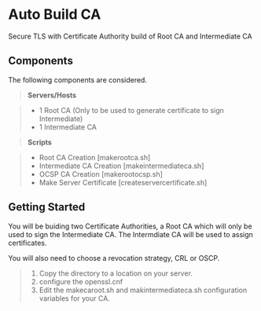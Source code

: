 Auto Build CA
===============

Secure TLS with Certificate Authority build of Root CA and Intermediate CA

Components
-------------

The following components are considered.

> **Servers/Hosts**

> - 1 Root CA (Only to be used to generate certificate to sign Intermediate)
> - 1 Intermediate CA


> **Scripts**

> - Root CA Creation [makerootca.sh]
> - Intermediate CA Creation [makeintermediateca.sh]
> - OCSP CA Creation [makerootocsp.sh]
> - Make Server Certificate [createservercertificate.sh]

Getting Started
---------------

You will be buiding two Certificate Authorities, a Root CA which will only be used to sign the Intermediate CA. The Intermdiate CA will be used to assign certificates.

You will also need to choose a revocation strategy, CRL or OSCP.

> 1. Copy the directory to a location on your server.
> 2. configure the openssl.cnf
> 3. Edit the makecaroot.sh and makintermediateca.sh configuration variables for your CA.
